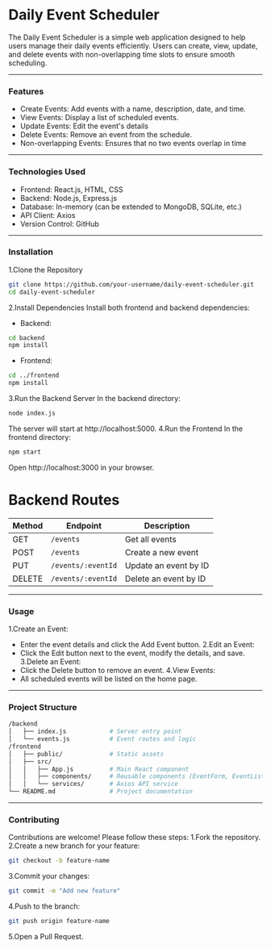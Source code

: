  # Daily Event Scheduler
 
The Daily Event Scheduler is a simple web application designed to help users manage their daily events efficiently. Users can create, view, update, and delete events with non-overlapping time slots to ensure smooth scheduling.

 ---
### Features
- Create Events: Add events with a name, description, date, and time.
- View Events: Display a list of scheduled events.
- Update Events: Edit the event's details
- Delete Events: Remove an event from the schedule.
- Non-overlapping Events: Ensures that no two events overlap in time
---
### Technologies Used
 - Frontend: React.js, HTML, CSS
 - Backend: Node.js, Express.js
 - Database: In-memory (can be extended to MongoDB, SQLite, etc.)
 - API Client: Axios
 - Version Control: GitHub
---
### Installation
1.Clone the Repository
```bash
git clone https://github.com/your-username/daily-event-scheduler.git
cd daily-event-scheduler

```
2.Install Dependencies
 Install both frontend and backend dependencies:
 - Backend:
 ```bash
cd backend
npm install

```
- Frontend:
```bash
cd ../frontend
npm install
```
3.Run the Backend Server
 In the backend directory:
```bash
node index.js

```
The server will start at http://localhost:5000.
4.Run the Frontend
 In the frontend directory:
 ```bash
npm start


```
Open http://localhost:3000 in your browser.

# Backend Routes

| Method | Endpoint               | Description                        |
|--------|------------------------|------------------------------------|
| GET    | `/events`              | Get all events                    |
| POST   | `/events`              | Create a new event                |
| PUT    | `/events/:eventId`     | Update an event by ID             |
| DELETE | `/events/:eventId`     | Delete an event by ID             |


---
### Usage
1.Create an Event:
 - Enter the event details and click the Add Event button.
2.Edit an Event:
 - Click the Edit button next to the event, modify the details, and save.
3.Delete an Event:
 - Click the Delete button to remove an event.
4.View Events:
 - All scheduled events will be listed on the home page.

---
### Project Structure
```bash
/backend
│   ├── index.js            # Server entry point
│   └── events.js           # Event routes and logic
/frontend
│   ├── public/             # Static assets
│   ├── src/
│   │   ├── App.js          # Main React component
│   │   ├── components/     # Reusable components (EventForm, EventList)
│   │   └── services/       # Axios API service
└── README.md               # Project documentation


```
---
### Contributing
Contributions are welcome! Please follow these steps:
1.Fork the repository.
2.Create a new branch for your feature:
```bash
git checkout -b feature-name

```
3.Commit your changes:
```bash
git commit -m "Add new feature"

```
4.Push to the branch:
```bash
git push origin feature-name

```
5.Open a Pull Request.



